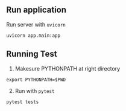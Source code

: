 ## Run application
Run server with `uvicorn`
```
uvicorn app.main:app
```

## Running Test
1. Makesure PYTHONPATH at right directory
```
export PYTHONPATH=$PWD
```
2. Run with `pytest`
```
pytest tests
```
